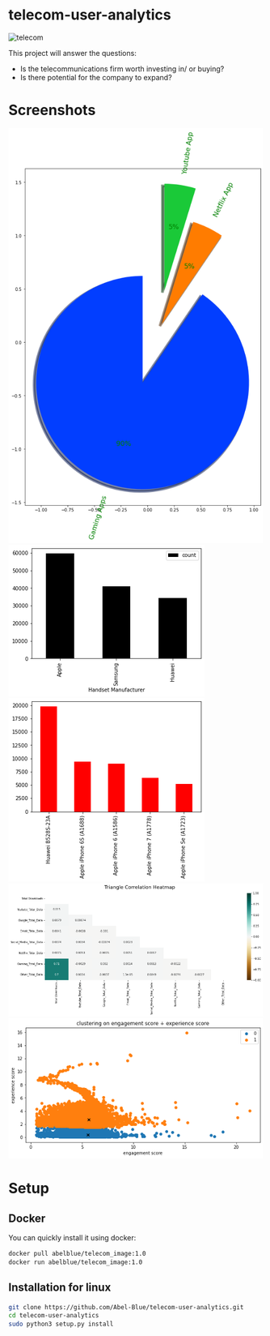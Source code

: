 # telecom-user-analytics

![telecom](https://call4free.co.uk/wp-content/uploads/2020/04/Backgrond-of-About-Us.jpg)

This project will answer the questions:

* Is the telecommunications firm worth investing in/ or buying?
* Is there potential for the company to expand?

# Screenshots

![topapps](data/top10apps.png)
![bestManufacturers](data/3_best_handset_manufacturers.png)
![topphones](data/5%20best%20phones%20used%20in%20communication.png)
![corellation](data/corellation.png)
![telecom](data/satisfaction.png)

# Setup
## Docker

You can quickly install it using docker:

```bash
docker pull abelblue/telecom_image:1.0
docker run abelblue/telecom_image:1.0
```

## Installation for linux

```bash
git clone https://github.com/Abel-Blue/telecom-user-analytics.git
cd telecom-user-analytics
sudo python3 setup.py install
```